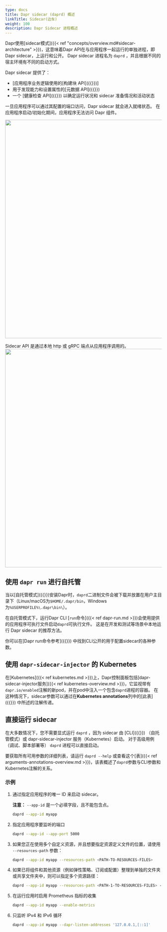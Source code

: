 ```yaml
---
type: docs
title: Dapr sidecar (daprd) 概述
linkTitle: Sidecar(边车)
weight: 100
description: Dapr Sidecar 进程概述
---
```


Dapr使用[sidecar模式]({{< ref "concepts/overview.md#sidecar-architecture" >}})，这意味着Dapr API在与应用程序一起运行的单独进程，即Dapr sidecar，上运行和公开。 Dapr sidecar 进程名为 `daprd` ，并且根据不同的宿主环境有不同的启动方式。

Dapr sidecar 提供了：

- [应用程序业务逻辑使用的[构建块 API]({{<ref building-blocks-concept>}})]
- 用于发现能力和设置属性的[元数据 API]({{<ref metadata_api>}})
- 一个 [健康检查 API]({{<ref sidecar-health>}}) 以确定运行状况和 sidecar 准备情况和活动状态

一旦应用程序可以通过其配置的端口访问，Dapr sidecar 就会进入就绪状态。 在应用程序启动/初始化期间，应用程序无法访问 Dapr 组件。

<img src="/images/overview-sidecar-apis.png" width=700>

Sidecar API 是通过本地 http 或 gRPC 端点从应用程序调用的。 <img src="/images/overview-sidecar-model.png" width=700>

## 使用 `dapr run` 进行自托管

当以[自托管模式]({{<ref self-hosted>}})安装Dapr时，`daprd`二进制文件会被下载并放置在用户主目录下（Linux/macOS为`$HOME/.dapr/bin`，Windows为`%USERPROFILE%\.dapr\bin\`）。

在自托管模式下，运行Dapr CLI [`run`命令]({{< ref dapr-run.md >}})会使用提供的应用程序可执行文件启动`daprd`可执行文件。 这是在开发和测试等场景中本地运行 Dapr sidecar 的推荐方法。

你可以在[Dapr run命令参考]({{<ref dapr-run>}}) 中找到CLI公开的用于配置sidecar的各种参数。

## 使用 `dapr-sidecar-injector` 的 Kubernetes

在[Kubernetes]({{< ref kubernetes.md >}})上，Dapr控制面板包括[dapr-sidecar-injector服务]({{< ref kubernetes-overview.md >}})，它监视带有`dapr.io/enabled`注解的新pod，并在pod中注入一个包含`daprd`进程的容器。 在这种情况下，sidecar参数可以通过在**Kubernetes annotations**列中的[此表]({{<ref arguments-annotations-overview>}}) 中所述的注解传递。

## 直接运行 sidecar

在大多数情况下，您不需要显式运行 `daprd` ，因为 sidecar 由 [CLI]({{<ref cli-overview>}}) （自托管模式）或 dapr-sidecar-injector 服务（Kubernetes）启动。 对于高级用例（调试、脚本部署等） `daprd` 进程可以直接启动。

要获取所有可用参数的详细列表，请运行 `daprd --help` 或查看这个[表]({{< ref arguments-annotations-overview.md >}})，该表概述了`daprd`参数与CLI参数和Kubernetes注解的关系。

### 示例

1. 通过指定应用程序的唯一 ID 来启动 sidecar。

   **注意：** `--app-id` 是一个必填字段，且不能包含点。

   ```bash
   daprd --app-id myapp
   ```

2. 指定应用程序要监听的端口

   ```bash
   daprd --app-id --app-port 5000
   ```

3. 如果您正在使用多个自定义资源，并且想要指定资源定义文件的位置，请使用 `--resources-path` 参数：

   ```bash
   daprd --app-id myapp --resources-path <PATH-TO-RESOURCES-FILES>
   ```

4. 如果已将组件和其他资源（例如弹性策略、订阅或配置）整理到单独的文件夹或共享文件夹中，则可以指定多个资源路径：

   ```bash
   daprd --app-id myapp --resources-path <PATH-1-TO-RESOURCES-FILES> --resources-path <PATH-2-TO-RESOURCES-FILES>
   ```

5. 在运行应用时启用 Prometheus 指标的收集

   ```bash
   daprd --app-id myapp --enable-metrics
   ```

6. 只监听 IPv4 和 IPv6 循环

   ```bash
   daprd --app-id myapp --dapr-listen-addresses '127.0.0.1,[::1]'
   ```
